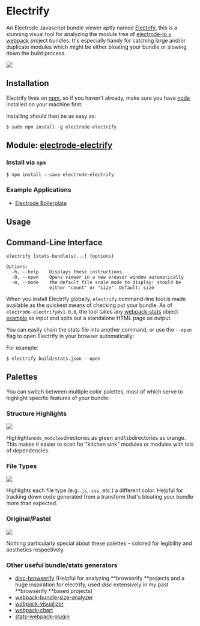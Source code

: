 # Electrify

An Electrode Javascript bundle viewer aptly named [Electrify](https://github.com/electrode-io/electrify), this is a stunning visual tool for analyzing the module tree of [electrode-io + webpack](https://github.com/webpack/docs/wiki/node.js-api#stats) project bundles. It's especially handy for catching large and/or duplicate modules which might be either bloating your bundle or slowing down the build process.

![](https://cloud.githubusercontent.com/assets/360041/18318796/ea0ddae4-74d7-11e6-89cb-08e02e4b1683.gif)

## Installation

Electrify lives on [npm](https://www.npmjs.com/package/electrode-electrify), so if you haven't already, make sure you have [node](http://nodejs.org/) installed on your machine first.

Installing should then be as easy as:

```
$ sudo npm install -g electrode-electrify
```

## Module: [electrode-electrify](https://github.com/electrode-io/electrode-electrify)

### Install via `npm`

```
$ npm install --save electrode-electrify
```

### Example Applications

* [Electrode Boilerplate](https://github.com/electrode-io/electrode-boilerplate-universal-react-node#electrode-electrify)

## Usage

## Command-Line Interface

```
electrify [stats-bundle(s)...] {options}

Options:
  -h, --help    Displays these instructions.
  -O, --open    Opens viewer in a new browser window automatically
  -m, --mode    the default file scale mode to display: should be
                either "count" or "size". Default: size
```

When you install Electrify globally, `electrify` command-line tool is made available as the quickest means of checking out your bundle. As of `electrode-electrify@v1.0.0`, the tool takes any [webpack-stats](https://github.com/webpack/docs/wiki/node.js-api#stats) object [example](https://github.com/webpack/analyse/blob/master/app/pages/upload/example.json) as input and spits out a standalone HTML page as output.

You can easily chain the stats file into another command, or use the `--open` flag to open Electrify in your browser automatically:

For example:

```
$ electrify build/stats.json --open
```

## Palettes

You can switch between multiple color palettes, most of which serve to highlight specific features of your bundle:

### Structure Highlights

![](http://i.imgur.com/Ajp20Jxm.png)

Highlights`node_modules`directories as green and`lib`directories as orange. This makes it easier to scan for "kitchen sink" modules or modules with lots of dependencies.

### File Types

![](http://i.imgur.com/oY5euGAm.png)

Highlights each file type \(e.g.`.js`,`.css`, etc.\) a different color. Helpful for tracking down code generated from a transform that's bloating your bundle more than expected.

### Original/Pastel

![](http://i.imgur.com/ajAoqePm.png)

Nothing particularly special about these palettes – colored for legibility and aesthetics respectively.

### Other useful bundle/stats generators

* [disc-browserify](https://github.com/hughsk/disc) \(Helpful for analyzing **browserify **projects and a huge inspiration for electrify, used _disc_
  extensively in my past **browserify **based projects\)
* [webpack-bundle-size-analyzer](https://github.com/robertknight/webpack-bundle-size-analyzer)
* [webpack-visualizer](https://github.com/chrisbateman/webpack-visualizer)
* [webpack-chart](https://github.com/alexkuz/webpack-chart)
* [stats-webpack-plugin](https://github.com/unindented/stats-webpack-plugin)



